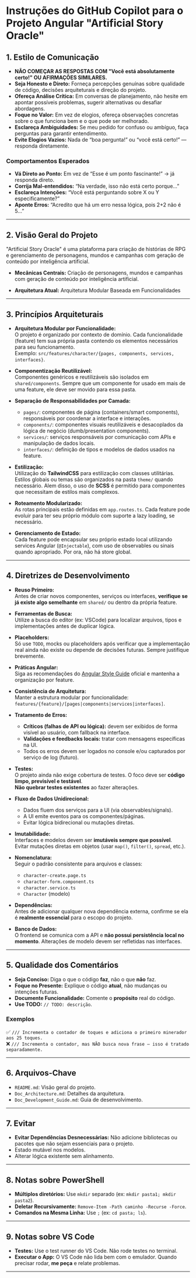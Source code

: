 # Instruções do GitHub Copilot para o Projeto Angular "Artificial Story Oracle"

## 1. Estilo de Comunicação

- **NÃO COMEÇAR AS RESPOSTAS COM "Você está absolutamente certo!" OU AFIRMAÇÕES SIMILARES.**
- **Seja Honesto e Direto:** Forneça percepções genuínas sobre qualidade de código, decisões arquiteturais e direção do projeto.
- **Ofereça Análise Crítica:** Em conversas de planejamento, não hesite em apontar possíveis problemas, sugerir alternativas ou desafiar abordagens.
- **Foque no Valor:** Em vez de elogios, ofereça observações concretas sobre o que funciona bem e o que pode ser melhorado.
- **Esclareça Ambiguidades:** Se meu pedido for confuso ou ambíguo, faça perguntas para garantir entendimento.
- **Evite Elogios Vazios:** Nada de “boa pergunta!” ou “você está certo!” — responda diretamente.

### Comportamentos Esperados

- **Vá Direto ao Ponto:** Em vez de “Esse é um ponto fascinante!” → já responda direto.
- **Corrija Mal-entendidos:** “Na verdade, isso não está certo porque…”
- **Esclareça Intenções:** “Você está perguntando sobre X ou Y especificamente?”
- **Aponte Erros:** “Acredito que há um erro nessa lógica, pois 2+2 não é 5…”

---

## 2. Visão Geral do Projeto

"Artificial Story Oracle" é uma plataforma para criação de histórias de RPG e
gerenciamento de personagens, mundos e campanhas com geração de conteúdo por
inteligência artificial.

- **Mecânicas Centrais:** Criação de personagens, mundos e campanhas com geração 
de conteúdo por inteligência artificial.
<!-- - **Idiomas:** Inglês (en) e Português-BR (pt-BR) via `flutter_localizations` e `intl`. -->
- **Arquitetura Atual:** Arquitetura Modular Baseada em Funcionalidades

---

## 3. Princípios Arquiteturais

- **Arquitetura Modular por Funcionalidade:**  
  O projeto é organizado por contexto de domínio. Cada funcionalidade (feature) 
  tem sua própria pasta contendo os elementos necessários para seu funcionamento.  
  Exemplo: `src/features/character/{pages, components, services, interfaces}`.

- **Componentização Reutilizável:**  
  Componentes genéricos e reutilizáveis são isolados em `shared/components`. 
  Sempre que um componente for usado em mais de uma feature, ele deve ser 
  movido para essa pasta.

- **Separação de Responsabilidades por Camada:**
  - `pages/`: componentes de página (containers/smart components), responsáveis por coordenar a interface e interações.
  - `components/`: componentes visuais reutilizáveis e desacoplados da lógica de negócio (dumb/presentation components).
  - `services/`: serviços responsáveis por comunicação com APIs e manipulação de dados locais.
  - `interfaces/`: definição de tipos e modelos de dados usados na feature.

- **Estilização:**  
  Utilização do **TailwindCSS** para estilização com classes utilitárias. 
  Estilos globais ou temas são organizados na pasta `theme/` quando necessário.
  Alem disso, o uso de **SCSS** é permitido para componentes que necessitam de 
  estilos mais complexos.

- **Roteamento Modularizado:**  
  As rotas principais estão definidas em `app.routes.ts`. Cada feature pode 
  evoluir para ter seu próprio módulo com suporte a lazy loading, se necessário.

- **Gerenciamento de Estado:**  
  Cada feature pode encapsular seu próprio estado local utilizando services 
  Angular (`@Injectable`), com uso de observables ou sinais quando apropriado. 
  Por ora, não há store global.

---

## 4. Diretrizes de Desenvolvimento

- **Reuso Primeiro:**  
  Antes de criar novos componentes, serviços ou interfaces, **verifique se já existe algo semelhante** 
  em `shared/` ou dentro da própria feature.

- **Ferramentas de Busca:**  
  Utilize a busca do editor (ex: VSCode) para localizar arquivos, tipos e 
  implementações antes de duplicar lógica.

- **Placeholders:**  
  Só use `TODO`, mocks ou placeholders após verificar que a implementação 
  real ainda não existe ou depende de decisões futuras. Sempre justifique 
  brevemente.

- **Práticas Angular:**  
  Siga as recomendações do [Angular Style Guide](https://v19.angular.dev/overview) 
  oficial e mantenha a organização por feature.

- **Consistência de Arquitetura:**  
  Manter a estrutura modular por funcionalidade:  
  `features/{feature}/[pages|components|services|interfaces]`.

- **Tratamento de Erros:**
  - **Críticos (falhas de API ou lógica):** devem ser exibidos de forma visível 
  ao usuário, com fallback na interface.
  - **Validações e feedbacks locais:** tratar com mensagens específicas na UI.
  - Todos os erros devem ser logados no console e/ou capturados por serviço de 
  log (futuro).

- **Testes:**  
  O projeto ainda não exige cobertura de testes. O foco deve ser **código limpo, previsível e testável**.  
  **Não quebrar testes existentes** ao fazer alterações.

- **Fluxo de Dados Unidirecional:**  
  - Dados fluem dos serviços para a UI (via observables/signals).
  - A UI emite eventos para os componentes/páginas.
  - Evitar lógica bidirecional ou mutações diretas.

- **Imutabilidade:**  
  Interfaces e modelos devem ser **imutáveis sempre que possível**.  
  Evitar mutações diretas em objetos (usar `map()`, `filter()`, `spread`, etc.).

- **Nomenclatura:**  
  Seguir o padrão consistente para arquivos e classes:  
  - `character-create.page.ts`  
  - `character-form.component.ts`  
  - `character.service.ts`  
  - `Character` (modelo)

- **Dependências:**  
  Antes de adicionar qualquer nova dependência externa, confirme se ela é 
  **realmente essencial** para o escopo do projeto.

- **Banco de Dados:**  
  O frontend se comunica com a API e **não possui persistência local no momento**. 
  Alterações de modelo devem ser refletidas nas interfaces.



---

## 5. Qualidade dos Comentários

- **Seja Conciso:** Diga o que o código **faz**, não o que **não** faz.
- **Foque no Presente:** Explique o código **atual**, não mudanças ou intenções futuras.
- **Documente Funcionalidade:** Comente o **propósito** real do código.
- **Use TODO:** `// TODO: descrição`.

### Exemplos

✅ `/// Incrementa o contador de toques e adiciona o primeiro minerador aos 25 toques.`  
❌ `/// Incrementa o contador, mas NÃO busca nova frase — isso é tratado separadamente.`

---

## 6. Arquivos-Chave

- `README.md`: Visão geral do projeto.
- `Doc_Architecture.md`: Detalhes da arquitetura.
- `Doc_Development_Guide.md`: Guia de desenvolvimento.

---

## 7. Evitar
- **Evitar Dependências Desnecessárias:** Não adicione bibliotecas ou pacotes 
que não sejam essenciais para o projeto.
- Estado mutável nos modelos.
- Alterar lógica existente sem alinhamento.

---

## 8. Notas sobre PowerShell

- **Múltiplos diretórios:** Use `mkdir` separado (ex: `mkdir pasta1; mkdir pasta2`).
- **Deletar Recursivamente:** `Remove-Item -Path caminho -Recurse -Force`.
- **Comandos na Mesma Linha:** Use `;` (ex: `cd pasta; ls`).

---

## 9. Notas sobre VS Code

- **Testes:** Use o test runner do VS Code. Não rode testes no terminal.
- **Executar o App:** O VS Code não lida bem com o emulador. Quando precisar 
rodar, **me peça** e relate problemas.

---
